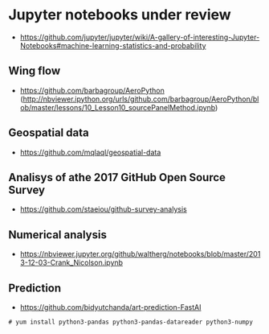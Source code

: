 # Jupyter notebooks under review

* https://github.com/jupyter/jupyter/wiki/A-gallery-of-interesting-Jupyter-Notebooks#machine-learning-statistics-and-probability

## Wing flow

* https://github.com/barbagroup/AeroPython (http://nbviewer.ipython.org/urls/github.com/barbagroup/AeroPython/blob/master/lessons/10_Lesson10_sourcePanelMethod.ipynb)

## Geospatial data

* https://github.com/mqlaql/geospatial-data

## Analisys of athe 2017 GitHub Open Source Survey

* https://github.com/staeiou/github-survey-analysis

## Numerical analysis

* https://nbviewer.jupyter.org/github/waltherg/notebooks/blob/master/2013-12-03-Crank_Nicolson.ipynb

## Prediction

* https://github.com/bidyutchanda/art-prediction-FastAI



```
# yum install python3-pandas python3-pandas-datareader python3-numpy
```
